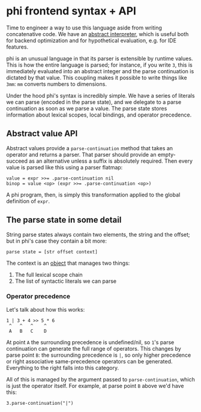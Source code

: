 # phi frontend syntax + API
Time to engineer a way to use this language aside from writing concatenative
code. We have an [abstract interpreter](../phiabstract.pm), which is useful both
for backend optimization and for hypothetical evaluation, e.g. for IDE features.

phi is an unusual language in that its parser is extensible by runtime values.
This is how the entire language is parsed; for instance, if you write `3`, this
is immediately evaluated into an abstract integer and the parse continuation is
dictated by that value. This coupling makes it possible to write things like
`3mm`: `mm` converts numbers to dimensions.

Under the hood phi's syntax is incredibly simple. We have a series of literals
we can parse (encoded in the parse state), and we delegate to a parse
continuation as soon as we parse a value. The parse state stores information
about lexical scopes, local bindings, and operator precedence.

## Abstract value API
Abstract values provide a `parse-continuation` method that takes an operator
and returns a parser. That parser should provide an empty-succeed as an
alternative unless a suffix is absolutely required. Then every value is parsed
like this using a parser flatmap:

```
value = expr >>= .parse-continuation nil
binop = value <op> (expr >>= .parse-continuation <op>)
```

A phi program, then, is simply this transformation applied to the global
definition of `expr`.

## The parse state in some detail
String parse states always contain two elements, the string and the offset; but
in phi's case they contain a bit more:

```
parse state = [str offset context]
```

The context is an [object](../phiobj.pm) that manages two things:

1. The full lexical scope chain
2. The list of syntactic literals we can parse

### Operator precedence
Let's talk about how this works:

```
1 | 3 + 4 >> 5 * 6
 ^   ^   ^    ^
 A   B   C    D
```

At point `A` the surrounding precedence is undefined/nil, so `1`'s parse
continuation can generate the full range of operators. This changes by parse
point `B`: the surrounding precedence is `|`, so only higher precedence or right
associative same-precedence operators can be generated. Everything to the right
falls into this category.

All of this is managed by the argument passed to `parse-continuation`, which is
just the operator itself. For example, at parse point `B` above we'd have this:

```
3.parse-continuation("|")
```
